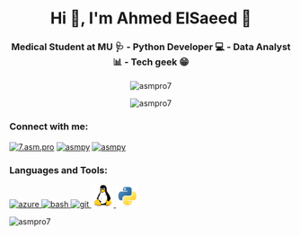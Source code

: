 <h1 align="center">Hi 👋, I'm Ahmed ElSaeed 👀</h1>
<h3 align="center">Medical Student at MU 🩺 - Python Developer 💻 - Data Analyst 📊 - Tech geek 😁</h3>
<p align="center"> <img align="center" src="https://r-eadme-s-tats.vercel.app/api?username=asmpro7&show_icons=true&theme=dracula&locale=en" alt="asmpro7" /> </p>
<p align="center"> <img src="https://komarev.com/ghpvc/?username=asmpro7&label=Profile%20views&color=0e75b6&style=flat" alt="asmpro7" /> </p>

<h3 align="left">Connect with me:</h3>
<p align="left">
<a href="https://fb.com/7.asm.pro" target="blank"><img align="center" src="https://raw.githubusercontent.com/rahuldkjain/github-profile-readme-generator/master/src/images/icons/Social/facebook.svg" alt="7.asm.pro" height="30" width="40" /></a>
<a href="https://codeforces.com/profile/asmpy" target="blank"><img align="center" src="https://raw.githubusercontent.com/rahuldkjain/github-profile-readme-generator/master/src/images/icons/Social/codeforces.svg" alt="asmpy" height="30" width="40" /></a>
 <a href="https://asmpro7.github.io/" target="blank"><img align="center" src="https://github-production-user-asset-6210df.s3.amazonaws.com/114514662/237755654-77d60703-e2d3-437d-8633-1a8284f5094e.svg" alt="asmpy" height="30" width="40" /></a>
</p>

<h3 align="left">Languages and Tools:</h3>
<p align="left"> <a href="https://azure.microsoft.com/en-in/" target="_blank" rel="noreferrer"> <img src="https://www.vectorlogo.zone/logos/microsoft_azure/microsoft_azure-icon.svg" alt="azure" width="40" height="40"/> </a> <a href="https://www.gnu.org/software/bash/" target="_blank" rel="noreferrer"> <img src="https://www.vectorlogo.zone/logos/gnu_bash/gnu_bash-icon.svg" alt="bash" width="40" height="40"/> </a> <a href="https://git-scm.com/" target="_blank" rel="noreferrer"> <img src="https://www.vectorlogo.zone/logos/git-scm/git-scm-icon.svg" alt="git" width="40" height="40"/> </a> <a href="https://www.linux.org/" target="_blank" rel="noreferrer"> <img src="https://raw.githubusercontent.com/devicons/devicon/master/icons/linux/linux-original.svg" alt="linux" width="40" height="40"/> </a> <a href="https://www.python.org" target="_blank" rel="noreferrer"> <img src="https://raw.githubusercontent.com/devicons/devicon/master/icons/python/python-original.svg" alt="python" width="40" height="40"/> </a> </p>
 
<img src="https://r-eadme-s-tats.vercel.app/api/top-langs?username=asmpro7&show_icons=true&theme=dracula&locale=en&layout=compact" alt="asmpro7" />

<!--# Recent Activity :zap:-->
<!--START_SECTION:activity-->
<!--END_SECTION:activity-->
